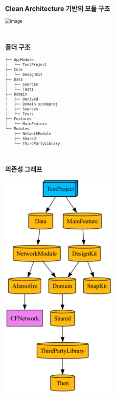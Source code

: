 ## Clean Architecture 기반의 모듈 구조
![image](https://github.com/user-attachments/assets/1aaa73d0-e3c2-4fb3-9e7a-d967c8439295)

<br>

## 폴더 구조
```
├── AppModule
│   └── TestProject
├── Core
│   └── DesignKit
├── Data
│   ├── Sources
│   └── Tests
├── Domain
│   ├── Derived
│   ├── Domain.xcodeproj
│   ├── Sources
│   └── Tests
├── Features
│   └── MainFeature
└── Modules
    ├── NetworkModule
    ├── Shared
    └── ThirdPartyLibrary
```

<br>

## 의존성 그래프
<img src="https://github.com/junlight94/Tuist_Template/blob/main/TestProject/graph.png" width=350/>

